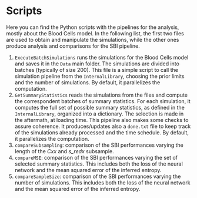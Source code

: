 # Scripts
Here you can find the Python scripts with the pipelines for the analysis, mostly about the Blood Cells model. In the following list, the first two files are used to obtain and manipulate the simulations, while the other ones produce analysis and comparisons for the SBI pipeline. 
1. ```ExecuteBatchSimulations``` runs the simulations for the Blood Cells model and saves it in the ```Data``` main folder. The simulations are divided into batches (typically of size 200). This file is a simple script to call the simulation pipeline from the ```InternalLibrary```, choosing the prior limits and the number of simulations. By default, it parallelizes the computation. 
2. ```GetSummaryStatistics``` reads the simulations from the files and compute the correspondent batches of summary statistics. For each simulation, it computes the full set of possible summary statistics, as defined in the ```InternalLibrary```, organized into a dictionary. The selection is made in the aftermath, at loading time. This pipeline also makes some checks to assure coherence. It produces/updates also a ```done.txt``` file to keep track of the simulations already processed and the time schedule. By default, it parallelizes the computation. 
3. ```compareSubsampling```: comparison of the SBI performances varying the length of the *Cxx* and *s_redx* subsample. 
4. ```compareMSE```: comparison of the SBI performances varying the set of selected summary statistics. This includes both the loss of the neural network and the mean squared error of the inferred entropy. 
5. ```compareSampleSize```: comparison of the SBI performances varying the number of simulations. This includes both the loss of the neural network and the mean squared error of the inferred entropy.

